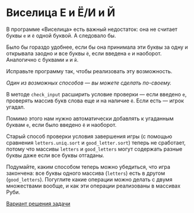 # Виселица Е и Ё/И и Й 

В программе «Виселица» есть важный недостаток: она не считает буквы `е` и `ё` одной буквой. А следовало бы.

Было бы гораздо удобнее, если бы она принимала эти буквы за одну и открывала заодно и все буквы `ё`, если введена `е` и наоборот. 
Аналогично с буквами `и` и `й`.

Исправьте программу так, чтобы реализовать эту возможность.

<div class="rubyrush-task-hint">

*Один из возможных способов — вы можете сделать по-своему.*

В методе `check_input` расширить условие проверки — если введено `е`, проверять массив букв слова еще и на наличие `ё`. Если есть — игрок угадал.

Помимо этого нам нужно автоматически добавлять к угаданным буквам `е`, если было введено `ё` и наоборот.

Старый способ проверки условия завершения игры (с помощью сравнения `letters.uniq.sort` и `good_letter.sort`) теперь не сработает, потому что массивы `letters` и `good_letters` могут содержать разные буквы даже если все буквы отгаданы.

Подумайте, каким способом теперь можно убедиться, что игра закончена: все буквы одного массива (`letters`) есть в другом (`good_letters`). Погуглите какие операции можно делать с двумя множествами вообще, и как эти операции реализованы в массивах Руби.

</div>


<div class="rubyrush-task-answer">


<p>
<a href="https://github.com/aristofun/rubyrush-path/tree/master/steps/viselitsa-v1-02/solution/" class="rubyrush-task-solution-link">Вариант решения задачи</a>
</p>

</div>
